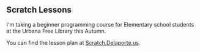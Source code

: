 ## Scratch Lessons

I'm taking a beginner programming course for Elementary school students at the Urbana Free Library this Autumn.

You can find the lesson plan at [Scratch.Delaporte.us](http://scratch.delaporte.us).
